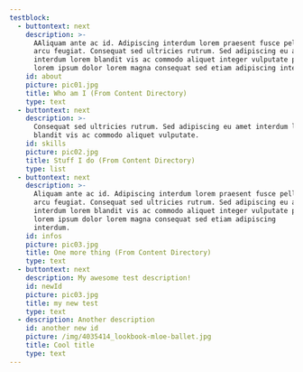 ```yaml
---
testblock:
  - buttontext: next
    description: >-
      AAliquam ante ac id. Adipiscing interdum lorem praesent fusce pellentesque
      arcu feugiat. Consequat sed ultricies rutrum. Sed adipiscing eu amet
      interdum lorem blandit vis ac commodo aliquet integer vulputate phasellus
      lorem ipsum dolor lorem magna consequat sed etiam adipiscing interdum.
    id: about
    picture: pic01.jpg
    title: Who am I (From Content Directory)
    type: text
  - buttontext: next
    description: >-
      Consequat sed ultricies rutrum. Sed adipiscing eu amet interdum lorem
      blandit vis ac commodo aliquet vulputate.
    id: skills
    picture: pic02.jpg
    title: Stuff I do (From Content Directory)
    type: list
  - buttontext: next
    description: >-
      Aliquam ante ac id. Adipiscing interdum lorem praesent fusce pellentesque
      arcu feugiat. Consequat sed ultricies rutrum. Sed adipiscing eu amet
      interdum lorem blandit vis ac commodo aliquet integer vulputate phasellus
      lorem ipsum dolor lorem magna consequat sed etiam adipiscing
      interdum.            
    id: infos
    picture: pic03.jpg
    title: One more thing (From Content Directory)
    type: text
  - buttontext: next
    description: My awesome test description!
    id: newId
    picture: pic03.jpg
    title: my new test
    type: text
  - description: Another description
    id: another new id
    picture: /img/4035414_lookbook-mloe-ballet.jpg
    title: Cool title
    type: text
---
```


